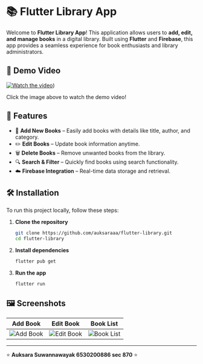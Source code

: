 # 📚 Flutter Library App

Welcome to **Flutter Library App**! This application allows users to **add, edit, and manage books** in a digital library. Built using **Flutter** and **Firebase**, this app provides a seamless experience for book enthusiasts and library administrators.

## 🎥 Demo Video
[![Watch the video](Demo)](https://youtube.com/shorts/uMKWj3LfWvE))



Click the image above to watch the demo video!

## 🚀 Features
- 📖 **Add New Books** – Easily add books with details like title, author, and category.
- ✏️ **Edit Books** – Update book information anytime.
- 🗑️ **Delete Books** – Remove unwanted books from the library.
- 🔍 **Search & Filter** – Quickly find books using search functionality.
- ☁️ **Firebase Integration** – Real-time data storage and retrieval.

## 🛠️ Installation
To run this project locally, follow these steps:

1. **Clone the repository**
   ```sh
   git clone https://github.com/auksaraaa/flutter-library.git
   cd flutter-library
   ```

2. **Install dependencies**
   ```sh
   flutter pub get
   ```

3. **Run the app**
   ```sh
   flutter run
   ```

## 🖼 Screenshots
| Add Book | Edit Book | Book List |
|----------|----------|-----------|
| ![Add Book](screenshots/add_book.png) | ![Edit Book](screenshots/edit_book.png) | ![Book List](screenshots/book_list.png) |



---
⭐ **Auksara Suwannawayak 6530200886 sec 870** ⭐
